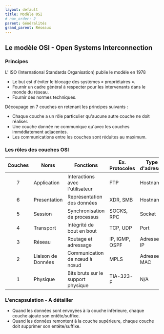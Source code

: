 ```yaml
---
layout: default
title: Modèle OSI
# nav_order: 2
parent: Généralités
grand_parent: Réseaux
---
```


## Le modèle OSI - Open Systems Interconnection

### Principes

L' ISO (International Standards Organisation) publie le modèle en 1978

- Le but est d'éviter le blocage des systèmes « propriétaires ».
- Fournir un cadre général à respecter pour les intervenants
  dans le monde du réseau.
- Fournir des normes techniques.

Découpage en 7 couches en retenant les principes suivants :

- Chaque couche a un rôle particulier qu'aucune autre couche ne doit réaliser.
- Une couche donnée ne communique qu'avec les couches
  immédiatement adjacentes.
- Les communications entre les couches sont réduites au
  maximum.

### Les rôles des couches OSI

| Couches | Noms               | Fonctions                          | Ex. Protocoles | Type d'adresse |
| :-----: | ------------------ | ---------------------------------- | -------------- | -------------- |
|    7    | Application        | Interactions avec l'utilisateur    | FTP            | Hostname       |
|    6    | Presentation       | Représentation des données         | XDR, SMB       | Hostname       |
|    5    | Session            | Synchronisation de processus       | SOCKS, RPC     | Socket         |
|    4    | Transport          | Intégrité de bout en bout          | TCP, UDP       | Port           |
|    3    | Réseau             | Routage et adressage               | IP, IGMP, OSPF | Adresse IP     |
|    2    | Liaison de Données | Communication de nœud à nœud       | MPLS           | Adresse MAC    |
|    1    | Physique           | Bits bruts sur le support physique | TIA-323-F      | N/A            |

### L'encapsulation - A détailler

- Quand les données sont envoyées à la couche inférieure, chaque
  couche ajoute son entête/suffixe.
- Quand les données remontent à la couche supérieure, chaque couche
  doit supprimer son entête/suffixe.

